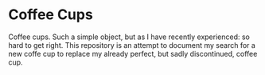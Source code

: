 # Coffee Cups

Coffee cups. Such a simple object, but as I have recently experienced: so hard to get right. This repository is an attempt to document my search for a new coffe cup to replace my already perfect, but sadly discontinued, coffee cup.
